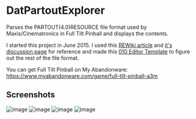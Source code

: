 # DatPartoutExplorer
Parses the PARTOUT(4.0)RESOURCE file format used by Maxis/Cinematronics in Full Tilt Pinball and displays the contents.

I started this project in June 2015. I used this [REWiki article](https://web.archive.org/web/20180221135500/http://rewiki.regengedanken.de:80/wiki/.DAT_(PARTOUT)) and [it's discussion page](https://web.archive.org/web/20180122030304/http://rewiki.regengedanken.de/wiki/Talk:.DAT_(PARTOUT)) for reference and made this [010 Editor Template](https://gist.github.com/belaw/01f22c91a7c073004096f34291943f6f) to figure out the rest of the file format.

You can get Full Tilt Pinball on My Abandonware: https://www.myabandonware.com/game/full-tilt-pinball-a3m

## Screenshots

![image](https://user-images.githubusercontent.com/5871005/202816055-178aaef7-f21b-459a-ba52-62ef4c3fef81.png)
![image](https://user-images.githubusercontent.com/5871005/202816064-04abfc06-11ed-4ced-afae-78e8066c0e71.png)
![image](https://user-images.githubusercontent.com/5871005/202816149-e2c19935-00d9-4165-af59-fec4b5cc8ce9.png)
![image](https://user-images.githubusercontent.com/5871005/202816248-3c438e6e-5139-4856-bf4b-b45593f25eb5.png)
